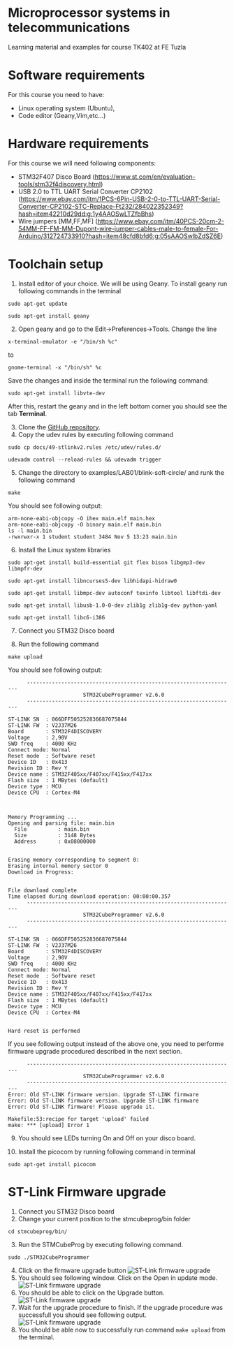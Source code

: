 # Microprocessor systems in telecommunications
  Learning material and examples for course TK402 at FE Tuzla

# Software requirements
  For this course you need to have:
  - Linux operating system (Ubuntu),
  - Code editor (Geany,Vim,etc...)

# Hardware requirements
For this course we will need following components:
- STM32F407 Disco Board (https://www.st.com/en/evaluation-tools/stm32f4discovery.html)
- USB 2.0 to TTL UART Serial Converter CP2102 (https://www.ebay.com/itm/1PCS-6Pin-USB-2-0-to-TTL-UART-Serial-Converter-CP2102-STC-Replace-Ft232/284022352349?hash=item42210d29dd:g:1y4AAOSwLTZfbBhs)
- Wire jumpers [MM,FF,MF] (https://www.ebay.com/itm/40PCS-20cm-2-54MM-FF-FM-MM-Dupont-wire-jumper-cables-male-to-female-For-Arduino/312724733910?hash=item48cfd8bfd6:g:05sAAOSwlbZdSZ6E)

# Toolchain setup

1. Install editor of your choice. We will be using Geany. To install geany run following commands in the terminal
```
sudo apt-get update
```
```
sudo apt-get install geany
```

2. Open geany and go to the Edit->Preferences->Tools. Change the line

```
x-terminal-emulator -e "/bin/sh %c"
```
to

```
gnome-terminal -x "/bin/sh" %c
```

Save the changes and inside the terminal run the following command:
```
sudo apt-get install libvte-dev
```

After this, restart the geany and in the left bottom corner you should see the tab **Terminal**.

3. Clone the [GitHub repository](https://github.com/semir-t/msut).
4. Copy the udev rules by executing following command
```
sudo cp docs/49-stlinkv2.rules /etc/udev/rules.d/
```
```
udevadm control --reload-rules && udevadm trigger
```
5. Change the directory to examples/LAB01/blink-soft-circle/ and runk the following command
```
make
```

You should see following output:
```
arm-none-eabi-objcopy -O ihex main.elf main.hex
arm-none-eabi-objcopy -O binary main.elf main.bin
ls -l main.bin
-rwxrwxr-x 1 student student 3484 Nov 5 13:23 main.bin
``` 

6. Install the Linux system libraries
```
sudo apt-get install build-essential git flex bison libgmp3-dev libmpfr-dev
```
```
sudo apt-get install libncurses5-dev libhidapi-hidraw0
```
```
sudo apt-get install libmpc-dev autoconf texinfo libtool libftdi-dev
```
```
sudo apt-get install libusb-1.0-0-dev zlib1g zlib1g-dev python-yaml
```
```
sudo apt-get install libc6-i386
```

7. Connect you STM32 Disco board

8. Run the following command
```
make upload
```
You should see following output:
```
      -------------------------------------------------------------------
                        STM32CubeProgrammer v2.6.0                  
      -------------------------------------------------------------------

ST-LINK SN  : 066DFF505252836687075844
ST-LINK FW  : V2J37M26
Board       : STM32F4DISCOVERY
Voltage     : 2,90V
SWD freq    : 4000 KHz
Connect mode: Normal
Reset mode  : Software reset
Device ID   : 0x413
Revision ID : Rev Y
Device name : STM32F405xx/F407xx/F415xx/F417xx
Flash size  : 1 MBytes (default)
Device type : MCU
Device CPU  : Cortex-M4



Memory Programming ...
Opening and parsing file: main.bin
  File          : main.bin
  Size          : 3148 Bytes
  Address       : 0x08000000 


Erasing memory corresponding to segment 0:
Erasing internal memory sector 0
Download in Progress:


File download complete
Time elapsed during download operation: 00:00:00.357
      -------------------------------------------------------------------
                        STM32CubeProgrammer v2.6.0                  
      -------------------------------------------------------------------

ST-LINK SN  : 066DFF505252836687075844
ST-LINK FW  : V2J37M26
Board       : STM32F4DISCOVERY
Voltage     : 2,90V
SWD freq    : 4000 KHz
Connect mode: Normal
Reset mode  : Software reset
Device ID   : 0x413
Revision ID : Rev Y
Device name : STM32F405xx/F407xx/F415xx/F417xx
Flash size  : 1 MBytes (default)
Device type : MCU
Device CPU  : Cortex-M4


Hard reset is performed
```
If you see following output instead of the above one, you need to performe firmware upgrade procedured described in the next section.
```
      -------------------------------------------------------------------
                        STM32CubeProgrammer v2.6.0                  
      -------------------------------------------------------------------
Error: Old ST-LINK firmware version. Upgrade ST-LINK firmware
Error: Old ST-LINK firmware version. Upgrade ST-LINK firmware
Error: Old ST-LINK firmware! Please upgrade it.

Makefile:53:recipe for target 'upload' failed
make: *** [upload] Error 1
```
9. You should see LEDs turning On and Off on your disco board.

10. Install the picocom by running following command in terminal
```
sudo apt-get install picocom
```

# ST-Link Firmware upgrade
1. Connect you STM32 Disco board
2. Change your current position to the stmcubeprog/bin folder
```
cd stmcubeprog/bin/
```
3. Run the STMCubeProg by executing following command.
```
sudo ./STM32CubeProgrammer
```
4.  Click on the firmware upgrade button
![ST-Link firmware upgrade](images/st-link-fw-upgrade-01.png  "ST-Link firmware upgrade")
5. You should see following window. Click on the Open in update mode.
![ST-Link firmware upgrade](images/st-link-fw-upgrade-02.png  "ST-Link firmware upgrade")
6. You should be able to click on the Upgrade button.
![ST-Link firmware upgrade](images/st-link-fw-upgrade-03.png  "ST-Link firmware upgrade")
7. Wait for the upgrade procedure to finish. If the upgrade procedure was successfull you should see following output.
![ST-Link firmware upgrade](images/st-link-fw-upgrade-04.png  "ST-Link firmware upgrade")
8. You should be able now to successfully run command ``` make upload ``` from the terminal.



